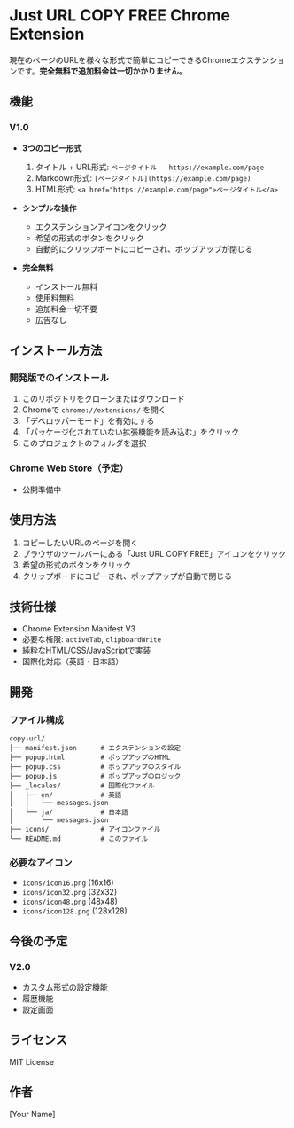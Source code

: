 # Just URL COPY FREE Chrome Extension

現在のページのURLを様々な形式で簡単にコピーできるChromeエクステンションです。**完全無料で追加料金は一切かかりません。**

## 機能

### V1.0
- **3つのコピー形式**
  1. タイトル + URL形式: `ページタイトル - https://example.com/page`
  2. Markdown形式: `[ページタイトル](https://example.com/page)`
  3. HTML形式: `<a href="https://example.com/page">ページタイトル</a>`

- **シンプルな操作**
  - エクステンションアイコンをクリック
  - 希望の形式のボタンをクリック
  - 自動的にクリップボードにコピーされ、ポップアップが閉じる

- **完全無料**
  - インストール無料
  - 使用料無料
  - 追加料金一切不要
  - 広告なし

## インストール方法

### 開発版でのインストール
1. このリポジトリをクローンまたはダウンロード
2. Chromeで `chrome://extensions/` を開く
3. 「デベロッパーモード」を有効にする
4. 「パッケージ化されていない拡張機能を読み込む」をクリック
5. このプロジェクトのフォルダを選択

### Chrome Web Store（予定）
- 公開準備中

## 使用方法

1. コピーしたいURLのページを開く
2. ブラウザのツールバーにある「Just URL COPY FREE」アイコンをクリック
3. 希望の形式のボタンをクリック
4. クリップボードにコピーされ、ポップアップが自動で閉じる

## 技術仕様

- Chrome Extension Manifest V3
- 必要な権限: `activeTab`, `clipboardWrite`
- 純粋なHTML/CSS/JavaScriptで実装
- 国際化対応（英語・日本語）

## 開発

### ファイル構成
```
copy-url/
├── manifest.json      # エクステンションの設定
├── popup.html         # ポップアップのHTML
├── popup.css          # ポップアップのスタイル
├── popup.js           # ポップアップのロジック
├── _locales/          # 国際化ファイル
│   ├── en/            # 英語
│   │   └── messages.json
│   └── ja/            # 日本語
│       └── messages.json
├── icons/             # アイコンファイル
└── README.md          # このファイル
```

### 必要なアイコン
- `icons/icon16.png` (16x16)
- `icons/icon32.png` (32x32)
- `icons/icon48.png` (48x48)
- `icons/icon128.png` (128x128)

## 今後の予定

### V2.0
- カスタム形式の設定機能
- 履歴機能
- 設定画面

## ライセンス

MIT License

## 作者

[Your Name] 